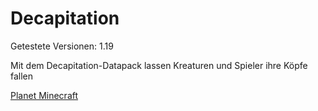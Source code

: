 # Decapitation

Getestete Versionen: 1.19

Mit dem Decapitation-Datapack lassen Kreaturen und Spieler ihre Köpfe fallen

[Planet Minecraft](https://www.planetminecraft.com/data-pack/360-mobheads-and-ways-to-get-them-decapitation-1-18x/)